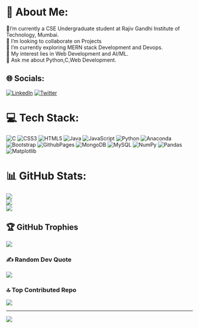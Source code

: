 # 💫 About Me:
🔭I’m currently a CSE Undergraduate  student at Rajiv Gandhi Institute of Technology, Mumbai.<br>👯 I’m looking to collaborate on Projects<br>🌱 I’m currently exploring MERN stack Development and Devops.<br>🤔 My interest lies in Web Development and AI/ML.<br>💬 Ask me about Python,C,Web Development.<br>


## 🌐 Socials:
[![LinkedIn](https://img.shields.io/badge/LinkedIn-%230077B5.svg?logo=linkedin&logoColor=white)](https://linkedin.com/in/https://www.linkedin.com/in/shubhamjankar/) [![Twitter](https://img.shields.io/badge/Twitter-%231DA1F2.svg?logo=Twitter&logoColor=white)](https://twitter.com/https://twitter.com/shubhamjan73915) 

# 💻 Tech Stack:
![C](https://img.shields.io/badge/c-%2300599C.svg?style=plastic&logo=c&logoColor=white) ![CSS3](https://img.shields.io/badge/css3-%231572B6.svg?style=plastic&logo=css3&logoColor=white) ![HTML5](https://img.shields.io/badge/html5-%23E34F26.svg?style=plastic&logo=html5&logoColor=white) ![Java](https://img.shields.io/badge/java-%23ED8B00.svg?style=plastic&logo=openjdk&logoColor=white) ![JavaScript](https://img.shields.io/badge/javascript-%23323330.svg?style=plastic&logo=javascript&logoColor=%23F7DF1E) ![Python](https://img.shields.io/badge/python-3670A0?style=plastic&logo=python&logoColor=ffdd54) ![Anaconda](https://img.shields.io/badge/Anaconda-%2344A833.svg?style=plastic&logo=anaconda&logoColor=white) ![Bootstrap](https://img.shields.io/badge/bootstrap-%238511FA.svg?style=plastic&logo=bootstrap&logoColor=white) ![GithubPages](https://img.shields.io/badge/github%20pages-121013?style=plastic&logo=github&logoColor=white) ![MongoDB](https://img.shields.io/badge/MongoDB-%234ea94b.svg?style=plastic&logo=mongodb&logoColor=white) ![MySQL](https://img.shields.io/badge/mysql-%2300000f.svg?style=plastic&logo=mysql&logoColor=white) ![NumPy](https://img.shields.io/badge/numpy-%23013243.svg?style=plastic&logo=numpy&logoColor=white) ![Pandas](https://img.shields.io/badge/pandas-%23150458.svg?style=plastic&logo=pandas&logoColor=white) ![Matplotlib](https://img.shields.io/badge/Matplotlib-%23ffffff.svg?style=plastic&logo=Matplotlib&logoColor=black)
# 📊 GitHub Stats:
![](https://github-readme-stats.vercel.app/api?username=shubhamj10&theme=blueberry&hide_border=true&include_all_commits=false&count_private=false)<br/>
![](https://github-readme-streak-stats.herokuapp.com/?user=shubhamj10&theme=blueberry&hide_border=true)<br/>
![](https://github-readme-stats.vercel.app/api/top-langs/?username=shubhamj10&theme=blueberry&hide_border=true&include_all_commits=false&count_private=false&layout=compact)

## 🏆 GitHub Trophies
![](https://github-profile-trophy.vercel.app/?username=shubhamj10&theme=algolia&no-frame=false&no-bg=false&margin-w=4)

### ✍️ Random Dev Quote
![](https://quotes-github-readme.vercel.app/api?type=horizontal&theme=radical)

### 🔝 Top Contributed Repo
![](https://github-contributor-stats.vercel.app/api?username=shubhamj10&limit=5&theme=radical&combine_all_yearly_contributions=true)

---
[![](https://visitcount.itsvg.in/api?id=shubhamj10&icon=0&color=1)](https://visitcount.itsvg.in)

<!-- Proudly created with GPRM ( https://gprm.itsvg.in ) -->
